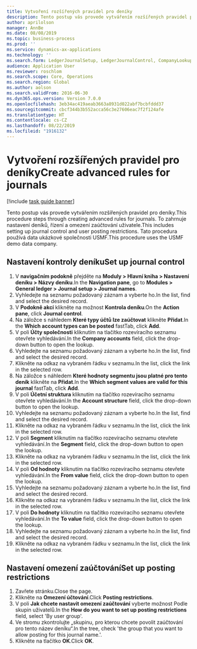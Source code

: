 ```yaml
---
title: Vytvoření rozšířených pravidel pro deníky
description: Tento postup vás provede vytvářením rozšířených pravidel pro deníky.
author: aprilolson
manager: AnnBe
ms.date: 08/08/2019
ms.topic: business-process
ms.prod: ''
ms.service: dynamics-ax-applications
ms.technology: ''
ms.search.form: LedgerJournalSetup, LedgerJournalControl, CompanyLookup, LedgerJournalPostControl
audience: Application User
ms.reviewer: roschlom
ms.search.scope: Core, Operations
ms.search.region: Global
ms.author: aolson
ms.search.validFrom: 2016-06-30
ms.dyn365.ops.version: Version 7.0.0
ms.openlocfilehash: 3eb34ac419aeab3663a8931d022abf7bcbfddd37
ms.sourcegitcommit: cbcf344b3b552acca56c3e27606eac7f2f124afe
ms.translationtype: HT
ms.contentlocale: cs-CZ
ms.lasthandoff: 08/22/2019
ms.locfileid: "1916132"
---
```

# <a name="create-advanced-rules-for-journals"></a><span data-ttu-id="eaf4f-103">Vytvoření rozšířených pravidel pro deníky</span><span class="sxs-lookup"><span data-stu-id="eaf4f-103">Create advanced rules for journals</span></span>

[!include [task guide banner](../../includes/task-guide-banner.md)]

<span data-ttu-id="eaf4f-104">Tento postup vás provede vytvářením rozšířených pravidel pro deníky.</span><span class="sxs-lookup"><span data-stu-id="eaf4f-104">This procedure steps through creating advanced rules for journals.</span></span> <span data-ttu-id="eaf4f-105">To zahrnuje nastavení deníků, řízení a omezení zaúčtování uživatele.</span><span class="sxs-lookup"><span data-stu-id="eaf4f-105">This includes setting up journal control and user posting restrictions.</span></span> <span data-ttu-id="eaf4f-106">Tato procedura používá data ukázkové společnosti USMF.</span><span class="sxs-lookup"><span data-stu-id="eaf4f-106">This procedure uses the USMF demo data company.</span></span>


## <a name="set-up-journal-control"></a><span data-ttu-id="eaf4f-107">Nastavení kontroly deníku</span><span class="sxs-lookup"><span data-stu-id="eaf4f-107">Set up journal control</span></span>
1. <span data-ttu-id="eaf4f-108">V **navigačním podokně** přejděte na **Moduly > Hlavní kniha > Nastavení deníku > Názvy deníku**.</span><span class="sxs-lookup"><span data-stu-id="eaf4f-108">In the **Navigation pane**, go to **Modules > General ledger > Journal setup > Journal names**.</span></span>
2. <span data-ttu-id="eaf4f-109">Vyhledejte na seznamu požadovaný záznam a vyberte ho.</span><span class="sxs-lookup"><span data-stu-id="eaf4f-109">In the list, find and select the desired record.</span></span>
3. <span data-ttu-id="eaf4f-110">V **Podokně akcí** klikněte na možnost **Kontrola deníku**.</span><span class="sxs-lookup"><span data-stu-id="eaf4f-110">On the **Action pane**, click **Journal control**.</span></span>
4. <span data-ttu-id="eaf4f-111">Na záložce s náhledem **Které typy účtů lze zaúčtovat** klikněte **Přidat**.</span><span class="sxs-lookup"><span data-stu-id="eaf4f-111">In the **Which account types can be posted** fastTab, click **Add**.</span></span>
5. <span data-ttu-id="eaf4f-112">V poli **Účty společnosti** kliknutím na tlačítko rozevíracího seznamu otevřete vyhledávání.</span><span class="sxs-lookup"><span data-stu-id="eaf4f-112">In the **Company accounts** field, click the drop-down button to open the lookup.</span></span>
6. <span data-ttu-id="eaf4f-113">Vyhledejte na seznamu požadovaný záznam a vyberte ho.</span><span class="sxs-lookup"><span data-stu-id="eaf4f-113">In the list, find and select the desired record.</span></span>
7. <span data-ttu-id="eaf4f-114">Klikněte na odkaz na vybraném řádku v seznamu.</span><span class="sxs-lookup"><span data-stu-id="eaf4f-114">In the list, click the link in the selected row.</span></span>
8. <span data-ttu-id="eaf4f-115">Na záložce s náhledem **Které hodnoty segmentu jsou platné pro tento deník** klikněte na **Přidat**.</span><span class="sxs-lookup"><span data-stu-id="eaf4f-115">In the **Which segment values are valid for this journal** fastTab, click **Add**.</span></span>
9. <span data-ttu-id="eaf4f-116">V poli **Účetní struktura** kliknutím na tlačítko rozevíracího seznamu otevřete vyhledávání.</span><span class="sxs-lookup"><span data-stu-id="eaf4f-116">In the **Account structure** field, click the drop-down button to open the lookup.</span></span>
10. <span data-ttu-id="eaf4f-117">Vyhledejte na seznamu požadovaný záznam a vyberte ho.</span><span class="sxs-lookup"><span data-stu-id="eaf4f-117">In the list, find and select the desired record.</span></span>
11. <span data-ttu-id="eaf4f-118">Klikněte na odkaz na vybraném řádku v seznamu.</span><span class="sxs-lookup"><span data-stu-id="eaf4f-118">In the list, click the link in the selected row.</span></span>
12. <span data-ttu-id="eaf4f-119">V poli **Segment** kliknutím na tlačítko rozevíracího seznamu otevřete vyhledávání.</span><span class="sxs-lookup"><span data-stu-id="eaf4f-119">In the **Segment** field, click the drop-down button to open the lookup.</span></span>
13. <span data-ttu-id="eaf4f-120">Klikněte na odkaz na vybraném řádku v seznamu.</span><span class="sxs-lookup"><span data-stu-id="eaf4f-120">In the list, click the link in the selected row.</span></span>
14. <span data-ttu-id="eaf4f-121">V poli **Od hodnoty** kliknutím na tlačítko rozevíracího seznamu otevřete vyhledávání.</span><span class="sxs-lookup"><span data-stu-id="eaf4f-121">In the **From value** field, click the drop-down button to open the lookup.</span></span>
15. <span data-ttu-id="eaf4f-122">Vyhledejte na seznamu požadovaný záznam a vyberte ho.</span><span class="sxs-lookup"><span data-stu-id="eaf4f-122">In the list, find and select the desired record.</span></span>
16. <span data-ttu-id="eaf4f-123">Klikněte na odkaz na vybraném řádku v seznamu.</span><span class="sxs-lookup"><span data-stu-id="eaf4f-123">In the list, click the link in the selected row.</span></span>
17. <span data-ttu-id="eaf4f-124">V poli **Do hodnoty** kliknutím na tlačítko rozevíracího seznamu otevřete vyhledávání.</span><span class="sxs-lookup"><span data-stu-id="eaf4f-124">In the **To value** field, click the drop-down button to open the lookup.</span></span>
18. <span data-ttu-id="eaf4f-125">Vyhledejte na seznamu požadovaný záznam a vyberte ho.</span><span class="sxs-lookup"><span data-stu-id="eaf4f-125">In the list, find and select the desired record.</span></span>
19. <span data-ttu-id="eaf4f-126">Klikněte na odkaz na vybraném řádku v seznamu.</span><span class="sxs-lookup"><span data-stu-id="eaf4f-126">In the list, click the link in the selected row.</span></span>

## <a name="set-up-posting-restrictions"></a><span data-ttu-id="eaf4f-127">Nastavení omezení zaúčtování</span><span class="sxs-lookup"><span data-stu-id="eaf4f-127">Set up posting restrictions</span></span>
1. <span data-ttu-id="eaf4f-128">Zavřete stránku.</span><span class="sxs-lookup"><span data-stu-id="eaf4f-128">Close the page.</span></span>
2. <span data-ttu-id="eaf4f-129">Klikněte na **Omezení účtování**.</span><span class="sxs-lookup"><span data-stu-id="eaf4f-129">Click **Posting restrictions**.</span></span>
3. <span data-ttu-id="eaf4f-130">V poli **Jak chcete nastavit omezení zaúčtování** vyberte možnost Podle skupin uživatelů.</span><span class="sxs-lookup"><span data-stu-id="eaf4f-130">In the **How do you want to set up posting restrictions** field, select 'By user group'.</span></span>
4. <span data-ttu-id="eaf4f-131">Ve stromu zkontrolujte „skupinu, pro kterou chcete povolit zaúčtování pro tento název deníku“.</span><span class="sxs-lookup"><span data-stu-id="eaf4f-131">In the tree, check 'the group that you want to allow posting for this journal name.'.</span></span>
5. <span data-ttu-id="eaf4f-132">Klikněte na tlačítko **OK**.</span><span class="sxs-lookup"><span data-stu-id="eaf4f-132">Click **OK**.</span></span>

